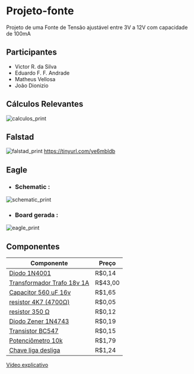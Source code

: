 # Projeto-fonte
Projeto de uma Fonte de Tensão ajustável entre 3V a 12V com capacidade de 100mA

## Participantes
- Victor R. da Silva
- Eduardo F. F. Andrade
- Matheus Vellosa
- João Dionizio

## Cálculos Relevantes
![calculos_print](https://media.discordapp.net/attachments/865639076875337732/870307998281629776/salve.png?width=702&height=468)

## Falstad

![falstad_print](https://media.discordapp.net/attachments/865639076875337732/870119240290668614/CircuitoLegendado.png?width=960&height=339)
https://tinyurl.com/ye6mbldb

## Eagle
- ### Schematic :

![schematic_print](https://media.discordapp.net/attachments/865639076875337732/870311907519762462/unknown.png)
- ###  Board gerada : 


![eagle_print](https://cdn.discordapp.com/attachments/865639076875337732/870120720972251156/unknown.png) 

## Componentes

| Componente | Preço |
| ------ | ------ |
| [Diodo 1N4001](https://www.baudaeletronica.com.br/diodo-1n4001.html)| R$0,14 | 
| [Transformador Trafo 18v 1A](https://produto.mercadolivre.com.br/MLB-1299168742-transformador-1818v-1a-trafo-bivolt-_JM#position=2&search_layout=stack&type=item&tracking_id=c467f323-717c-4ebb-bcfe-ddb2d8fb7bf7) | R$43,00 |
| [Capacitor 560 uF 16v](https://produto.mercadolivre.com.br/MLB-1475225607-20x-capacitor-eletrolitico-560uf25v-105-10x16mm-capxon-_JM#position=3&search_layout=grid&type=item&tracking_id=405ab230-184e-40f0-9fe9-ab1c698b4c5f)| R$1,65 | 
| [resistor 4K7 (4700Ω)](https://www.baudaeletronica.com.br/resistor-4k7-5-1-4w.html) | R$0,05 | 
| [resistor 350 Ω](https://www.pontodaeletronica.com.br/resistor-350r-1-4w-1.html) | R$0,12 | 
| [Diodo Zener 1N4743](https://www.baudaeletronica.com.br/diodo-zener-1n4743-13v-1w.html) | R$0,19 | 
| [Transistor BC547](https://www.baudaeletronica.com.br/transistor-npn-bc547.html) | R$0,15 | 
| [Potenciômetro 10k](https://www.baudaeletronica.com.br/potenciometro-linear-de-10k-10000.html) | R$1,79 | 
| [Chave liga desliga](https://www.baudaeletronica.com.br/mini-chave-gangorra-kcd11-101-2-terminais-preta.html?gclid=CjwKCAjwo4mIBhBsEiwAKgzXOM7wpyff5rrOv0SEl-ad5IGz7fj6cbEDuMRBkYQa2_xES3OgqFlXNxoCUFgQAvD_BwE) | R$1,24 | 

[Vídeo explicativo](https://youtu.be/oDzNY9kBGII)
